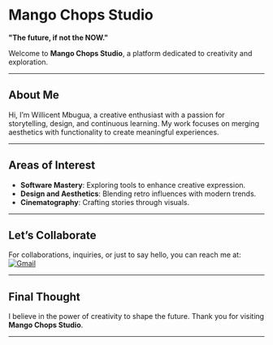 # Mango Chops Studio  
**"The future, if not the NOW."**  

Welcome to **Mango Chops Studio**, a platform dedicated to creativity and exploration.  

---

## About Me  
Hi, I’m Willicent Mbugua, a creative enthusiast with a passion for storytelling, design, and continuous learning. My work focuses on merging aesthetics with functionality to create meaningful experiences.  

---

## Areas of Interest  
- **Software Mastery**: Exploring tools to enhance creative expression.  
- **Design and Aesthetics**: Blending retro influences with modern trends.  
- **Cinematography**: Crafting stories through visuals.  

---

## Let’s Collaborate  
For collaborations, inquiries, or just to say hello, you can reach me at:  
[![Gmail](https://img.shields.io/badge/Gmail-D14836?style=for-the-badge&logo=gmail&logoColor=white)](mailto:whymangoeswillicent@gmail.com)  

---

## Final Thought  
I believe in the power of creativity to shape the future. Thank you for visiting **Mango Chops Studio**.  

---
